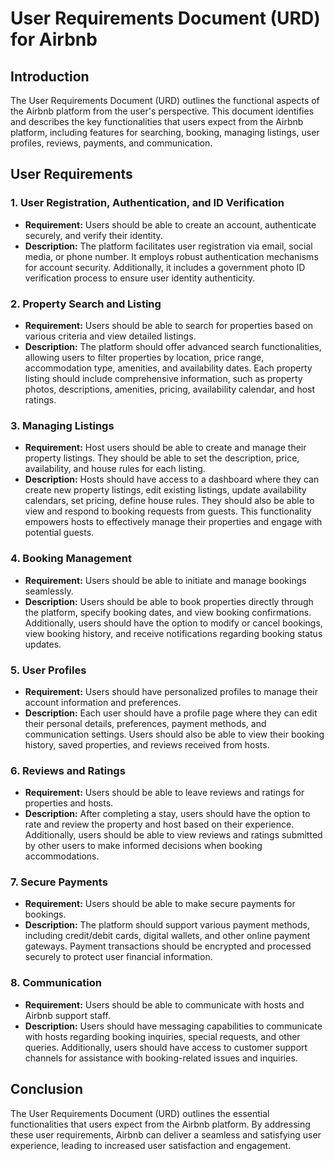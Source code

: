 # User Requirements Document (URD) for Airbnb

## Introduction
The User Requirements Document (URD) outlines the functional aspects of the Airbnb platform from the user's perspective. This document identifies and describes the key functionalities that users expect from the Airbnb platform, including features for searching, booking, managing listings, user profiles, reviews, payments, and communication.

## User Requirements

### 1. User Registration, Authentication, and ID Verification
- **Requirement:** Users should be able to create an account, authenticate securely, and verify their identity.
- **Description:** The platform facilitates user registration via email, social media, or phone number. It employs robust authentication mechanisms for account security. Additionally, it includes a government photo ID verification process to ensure user identity authenticity.

### 2. Property Search and Listing
- **Requirement:** Users should be able to search for properties based on various criteria and view detailed listings.
- **Description:** The platform should offer advanced search functionalities, allowing users to filter properties by location, price range, accommodation type, amenities, and availability dates. Each property listing should include comprehensive information, such as property photos, descriptions, amenities, pricing, availability calendar, and host ratings.

### 3. Managing Listings
- **Requirement:** Host users should be able to create and manage their property listings. They should be able to set the description, price, availability, and house rules for each listing.
- **Description:** Hosts should have access to a dashboard where they can create new property listings, edit existing listings, update availability calendars, set pricing, define house rules. They should also be able to view and respond to booking requests from guests. This functionality empowers hosts to effectively manage their properties and engage with potential guests.
  
### 4. Booking Management
- **Requirement:** Users should be able to initiate and manage bookings seamlessly.
- **Description:** Users should be able to book properties directly through the platform, specify booking dates, and view booking confirmations. Additionally, users should have the option to modify or cancel bookings, view booking history, and receive notifications regarding booking status updates.

### 5. User Profiles
- **Requirement:** Users should have personalized profiles to manage their account information and preferences.
- **Description:** Each user should have a profile page where they can edit their personal details, preferences, payment methods, and communication settings. Users should also be able to view their booking history, saved properties, and reviews received from hosts.

### 6. Reviews and Ratings
- **Requirement:** Users should be able to leave reviews and ratings for properties and hosts.
- **Description:** After completing a stay, users should have the option to rate and review the property and host based on their experience. Additionally, users should be able to view reviews and ratings submitted by other users to make informed decisions when booking accommodations.

### 7. Secure Payments
- **Requirement:** Users should be able to make secure payments for bookings.
- **Description:** The platform should support various payment methods, including credit/debit cards, digital wallets, and other online payment gateways. Payment transactions should be encrypted and processed securely to protect user financial information.

### 8. Communication
- **Requirement:** Users should be able to communicate with hosts and Airbnb support staff.
- **Description:** Users should have messaging capabilities to communicate with hosts regarding booking inquiries, special requests, and other queries. Additionally, users should have access to customer support channels for assistance with booking-related issues and inquiries.

## Conclusion
The User Requirements Document (URD) outlines the essential functionalities that users expect from the Airbnb platform. By addressing these user requirements, Airbnb can deliver a seamless and satisfying user experience, leading to increased user satisfaction and engagement.
